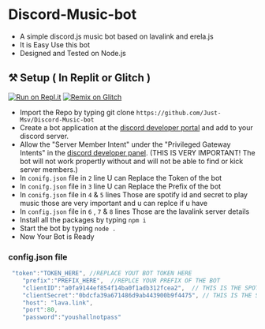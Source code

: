 # Discord-Music-bot
- A simple discord.js music bot based on lavalink and erela.js
- It is Easy Use this bot
- Designed and Tested on Node.js 
 
## ⚒ Setup ( In Replit or Glitch )  
[![Run on Repl.it](https://repl.it/badge/github/Just-Msv/Discord-Music-bot)](https://repl.it/github/Just-Msv/Discord-Music-bot) 
[![Remix on Glitch](https://cdn.glitch.com/2703baf2-b643-4da7-ab91-7ee2a2d00b5b%2Fremix-button.svg)](https://glitch.com/edit/#!/import/Just-Msv/Discord-Music-bot)

- Import the Repo by typing git clone `https://github.com/Just-Msv/Discord-Music-bot` 
- Create a bot application at the [discord developer portal](https://discord.com/developers/applications) and add to your discord server.
- Allow the "Server Member Intent" under the "Privileged Gateway Intents" in the [discord developer panel](https://discord.com/developers/applications). (THIS IS VERY IMPORTANT! The bot will not work propertly without and will not be able to find or kick server members.)
- In `conifg.json` file in `2` line U can Replace the Token of the bot
- In `conifg.json` file in `3` line U can Replace the Prefix of the bot
- In `conifg.json` file in `4` & `5` lines Those are spotify id and secret to play music those are very important and u can replce if u have
- In `config.json` file in `6` , `7` & `8` lines Those are the lavalink server details 
- Install all the packages by typing `npm i`
- Start the bot by typing `node .`
- Now Your Bot is Ready

### config.json file

```js
 "token":"TOKEN_HERE", //REPLACE YOUT BOT TOKEN HERE
    "prefix":"PREFIX_HERE",  //REPLCE YOUR PREFIX OF THE BOT
    "clientID":"a0fa9144ef854f14ba0f1adb312fcea2",  // THIS IS THE SPOTIFY ID
    "clientSecret":"0bdcfa39a671486d9ab443900b9f4475", // THIS IS THE SPOTIFY SECRET
    "host": "lava.link",
	"port":80,
	"password":"youshallnotpass"
```
 

